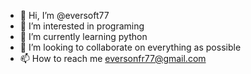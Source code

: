 - 👋 Hi, I’m @eversoft77
- 👀 I’m interested in programing
- 🌱 I’m currently learning python
- 💞️ I’m looking to collaborate on everything as possible
- 📫 How to reach me eversonfr77@gmail.com

<!---
eversoft77/eversoft77 is a ✨ special ✨ repository because its `README.md` (this file) appears on your GitHub profile.
You can click the Preview link to take a look at your changes.
--->
